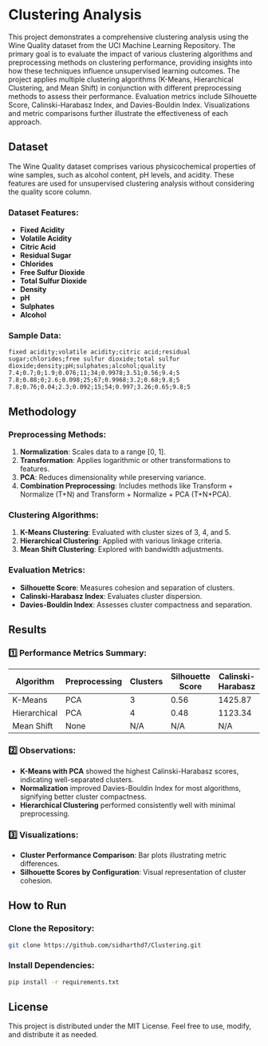 # Clustering Analysis 

This project demonstrates a comprehensive clustering analysis using the Wine Quality dataset from the UCI Machine Learning Repository. The primary goal is to evaluate the impact of various clustering algorithms and preprocessing methods on clustering performance, providing insights into how these techniques influence unsupervised learning outcomes.
The project applies multiple clustering algorithms (K-Means, Hierarchical Clustering, and Mean Shift) in conjunction with different preprocessing methods to assess their performance. Evaluation metrics include Silhouette Score, Calinski-Harabasz Index, and Davies-Bouldin Index. Visualizations and metric comparisons further illustrate the effectiveness of each approach.

## Dataset
The Wine Quality dataset comprises various physicochemical properties of wine samples, such as alcohol content, pH levels, and acidity. These features are used for unsupervised clustering analysis without considering the quality score column.

### Dataset Features:
- **Fixed Acidity**
- **Volatile Acidity**
- **Citric Acid**
- **Residual Sugar**
- **Chlorides**
- **Free Sulfur Dioxide**
- **Total Sulfur Dioxide**
- **Density**
- **pH**
- **Sulphates**
- **Alcohol**

### Sample Data:
```csv
fixed acidity;volatile acidity;citric acid;residual sugar;chlorides;free sulfur dioxide;total sulfur dioxide;density;pH;sulphates;alcohol;quality
7.4;0.7;0;1.9;0.076;11;34;0.9978;3.51;0.56;9.4;5
7.8;0.88;0;2.6;0.098;25;67;0.9968;3.2;0.68;9.8;5
7.8;0.76;0.04;2.3;0.092;15;54;0.997;3.26;0.65;9.8;5
```

## Methodology

### Preprocessing Methods:
1. **Normalization**: Scales data to a range [0, 1].
2. **Transformation**: Applies logarithmic or other transformations to features.
3. **PCA**: Reduces dimensionality while preserving variance.
4. **Combination Preprocessing**: Includes methods like Transform + Normalize (T+N) and Transform + Normalize + PCA (T+N+PCA).

### Clustering Algorithms:
1. **K-Means Clustering**: Evaluated with cluster sizes of 3, 4, and 5.
2. **Hierarchical Clustering**: Applied with various linkage criteria.
3. **Mean Shift Clustering**: Explored with bandwidth adjustments.

### Evaluation Metrics:
- **Silhouette Score**: Measures cohesion and separation of clusters.
- **Calinski-Harabasz Index**: Evaluates cluster dispersion.
- **Davies-Bouldin Index**: Assesses cluster compactness and separation.

## Results

### 1️⃣ Performance Metrics Summary:
| Algorithm      | Preprocessing | Clusters | Silhouette Score | Calinski-Harabasz | Davies-Bouldin |
|----------------|---------------|----------|------------------|-------------------|----------------|
| K-Means        | PCA           | 3        | 0.56             | 1425.87           | 0.56          |
| Hierarchical   | PCA           | 4        | 0.48             | 1123.34           | 0.68          |
| Mean Shift     | None          | N/A      | N/A              | N/A               | N/A           |

### 2️⃣ Observations:
- **K-Means with PCA** showed the highest Calinski-Harabasz scores, indicating well-separated clusters.
- **Normalization** improved Davies-Bouldin Index for most algorithms, signifying better cluster compactness.
- **Hierarchical Clustering** performed consistently well with minimal preprocessing.

### 3️⃣ Visualizations:
- **Cluster Performance Comparison**: Bar plots illustrating metric differences.
- **Silhouette Scores by Configuration**: Visual representation of cluster cohesion.

## How to Run

### Clone the Repository:
```bash
git clone https://github.com/sidharthd7/Clustering.git
```

### Install Dependencies:
```bash
pip install -r requirements.txt
```


## License
This project is distributed under the MIT License. Feel free to use, modify, and distribute it as needed.

